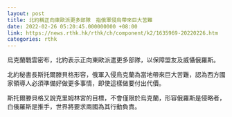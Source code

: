 ```yaml
---
layout: post
title: 北約稱正向東歐派更多部隊　指俄軍侵烏帶來巨大苦難
date: 2022-02-26 05:20:45.000000000 +08:00
link: https://news.rthk.hk/rthk/ch/component/k2/1635969-20220226.htm
categories: rthk
---
```


烏克蘭戰雲密布，北約表示正向東歐派遣更多部隊，以保障盟友及威懾俄羅斯。

北約秘書長斯托爾滕貝格形容，俄軍入侵烏克蘭為當地帶來巨大苦難，認為西方國家領導人必須準備好做更多事情，即使這樣做要付出代價。

斯托爾滕貝格又說克里姆林宮的目標，不會僅限於烏克蘭，形容俄羅斯是侵略者，白俄羅斯是推手，世界將要求兩國為其行動負責。
